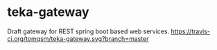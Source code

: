 # teka-gateway
Draft gateway for REST spring boot based web services.
https://travis-ci.org/tomqsm/teka-gateway.svg?branch=master
